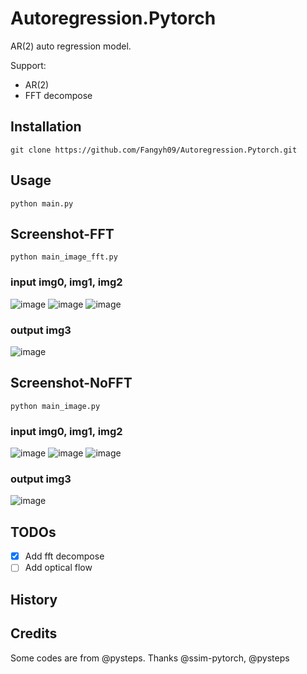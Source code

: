# Autoregression.Pytorch

AR(2) auto regression model.

Support:
* AR(2)
* FFT decompose


## Installation
`git clone https://github.com/Fangyh09/Autoregression.Pytorch.git`
## Usage
```
python main.py
```
## Screenshot-FFT
`python main_image_fft.py`
### input img0, img1, img2
<!-- ![image](pics/p0.png)
![image](pics/p1.png)
![image](pics/p2.png) -->
![image](pics/R0.png)
![image](pics/R1.png)
![image](pics/R2.png)


### output img3
<!-- ![image](pics/p3_2.png) -->
![image](pics/R3.png)

## Screenshot-NoFFT
`python main_image.py`
### input img0, img1, img2
![image](pics/nofft_R0.png)
![image](pics/nofft_R1.png)
![image](pics/nofft_R2.png)


### output img3
![image](pics/nofft_R3.png)



## TODOs
* [x] Add fft decompose
* [ ] Add optical flow

## History

## Credits
Some codes are from @pysteps.
Thanks @ssim-pytorch, @pysteps
